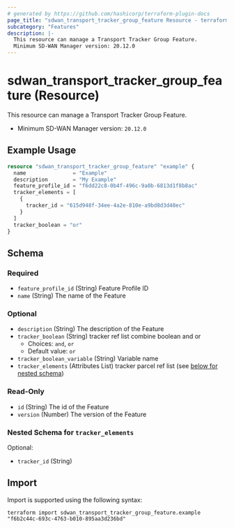 ```yaml
---
# generated by https://github.com/hashicorp/terraform-plugin-docs
page_title: "sdwan_transport_tracker_group_feature Resource - terraform-provider-sdwan"
subcategory: "Features"
description: |-
  This resource can manage a Transport Tracker Group Feature.
  Minimum SD-WAN Manager version: 20.12.0
---
```


# sdwan_transport_tracker_group_feature (Resource)

This resource can manage a Transport Tracker Group Feature.
  - Minimum SD-WAN Manager version: `20.12.0`

## Example Usage

```terraform
resource "sdwan_transport_tracker_group_feature" "example" {
  name               = "Example"
  description        = "My Example"
  feature_profile_id = "f6dd22c8-0b4f-496c-9a0b-6813d1f8b8ac"
  tracker_elements = [
    {
      tracker_id = "615d948f-34ee-4a2e-810e-a9bd8d3d48ec"
    }
  ]
  tracker_boolean = "or"
}
```

<!-- schema generated by tfplugindocs -->
## Schema

### Required

- `feature_profile_id` (String) Feature Profile ID
- `name` (String) The name of the Feature

### Optional

- `description` (String) The description of the Feature
- `tracker_boolean` (String) tracker ref list combine boolean and or
  - Choices: `and`, `or`
  - Default value: `or`
- `tracker_boolean_variable` (String) Variable name
- `tracker_elements` (Attributes List) tracker parcel ref list (see [below for nested schema](#nestedatt--tracker_elements))

### Read-Only

- `id` (String) The id of the Feature
- `version` (Number) The version of the Feature

<a id="nestedatt--tracker_elements"></a>
### Nested Schema for `tracker_elements`

Optional:

- `tracker_id` (String)

## Import

Import is supported using the following syntax:

```shell
terraform import sdwan_transport_tracker_group_feature.example "f6b2c44c-693c-4763-b010-895aa3d236bd"
```
